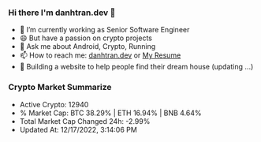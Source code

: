### Hi there I'm danhtran.dev 👋

- 🔭 I’m currently working as Senior Software Engineer
- 😄 But have a passion on crypto projects
- 💬 Ask me about Android, Crypto, Running 
- 📫 How to reach me: <a href="https://danhtran.dev" target="_blank">danhtran.dev</a> or <a href="Dan-Resume.pdf" target="_blank">My Resume</a>
- 🌱 Building a website to help people find their dream house (updating ...)

### Crypto Market Summarize
- Active Crypto: 12940
- % Market Cap: BTC 38.29% | ETH 16.94% | BNB 4.64%
- Total Market Cap Changed 24h: -2.99%
- Updated At: 12/17/2022, 3:14:06 PM
